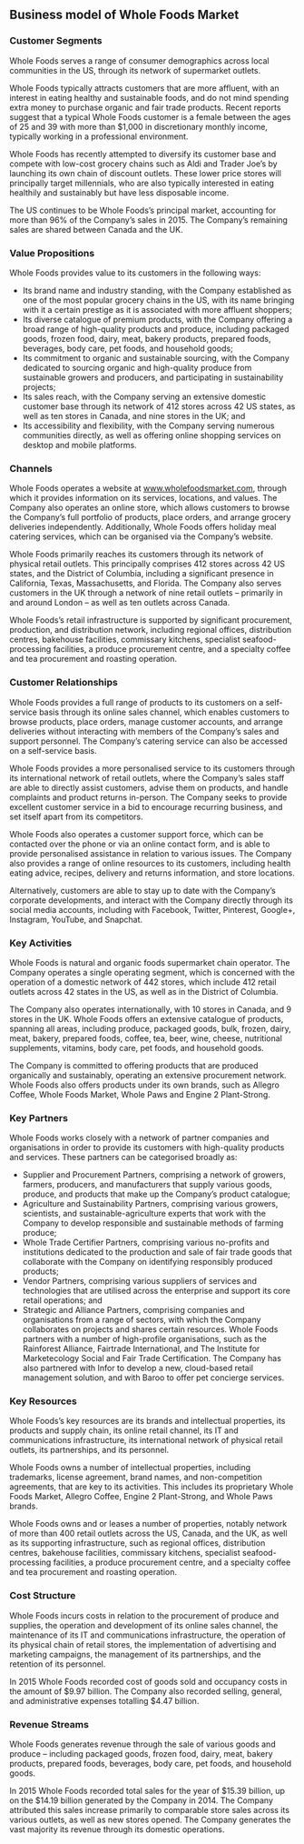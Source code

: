 Business model of Whole Foods Market
------------------------------------

 ### Customer Segments

 Whole Foods serves a range of consumer demographics across local communities in the US, through its network of supermarket outlets.

 Whole Foods typically attracts customers that are more affluent, with an interest in eating healthy and sustainable foods, and do not mind spending extra money to purchase organic and fair trade products. Recent reports suggest that a typical Whole Foods customer is a female between the ages of 25 and 39 with more than $1,000 in discretionary monthly income, typically working in a professional environment.

 Whole Foods has recently attempted to diversify its customer base and compete with low-cost grocery chains such as Aldi and Trader Joe’s by launching its own chain of discount outlets. These lower price stores will principally target millennials, who are also typically interested in eating healthily and sustainably but have less disposable income.

 The US continues to be Whole Foods’s principal market, accounting for more than 96% of the Company’s sales in 2015. The Company’s remaining sales are shared between Canada and the UK.

 ### Value Propositions

 Whole Foods provides value to its customers in the following ways:

  * Its brand name and industry standing, with the Company established as one of the most popular grocery chains in the US, with its name bringing with it a certain prestige as it is associated with more affluent shoppers;
 * Its diverse catalogue of premium products, with the Company offering a broad range of high-quality products and produce, including packaged goods, frozen food, dairy, meat, bakery products, prepared foods, beverages, body care, pet foods, and household goods;
 * Its commitment to organic and sustainable sourcing, with the Company dedicated to sourcing organic and high-quality produce from sustainable growers and producers, and participating in sustainability projects;
 * Its sales reach, with the Company serving an extensive domestic customer base through its network of 412 stores across 42 US states, as well as ten stores in Canada, and nine stores in the UK; and
 * Its accessibility and flexibility, with the Company serving numerous communities directly, as well as offering online shopping services on desktop and mobile platforms.
  ### Channels

 Whole Foods operates a website at www.wholefoodsmarket.com, through which it provides information on its services, locations, and values. The Company also operates an online store, which allows customers to browse the Company’s full portfolio of products, place orders, and arrange grocery deliveries independently. Additionally, Whole Foods offers holiday meal catering services, which can be organised via the Company’s website.

 Whole Foods primarily reaches its customers through its network of physical retail outlets. This principally comprises 412 stores across 42 US states, and the District of Columbia, including a significant presence in California, Texas, Massachusetts, and Florida. The Company also serves customers in the UK through a network of nine retail outlets – primarily in and around London – as well as ten outlets across Canada.

 Whole Foods’s retail infrastructure is supported by significant procurement, production, and distribution network, including regional offices, distribution centres, bakehouse facilities, commissary kitchens, specialist seafood-processing facilities, a produce procurement centre, and a specialty coffee and tea procurement and roasting operation.

 ### Customer Relationships

 Whole Foods provides a full range of products to its customers on a self-service basis through its online sales channel, which enables customers to browse products, place orders, manage customer accounts, and arrange deliveries without interacting with members of the Company’s sales and support personnel. The Company’s catering service can also be accessed on a self-service basis.

 Whole Foods provides a more personalised service to its customers through its international network of retail outlets, where the Company’s sales staff are able to directly assist customers, advise them on products, and handle complaints and product returns in-person. The Company seeks to provide excellent customer service in a bid to encourage recurring business, and set itself apart from its competitors.

 Whole Foods also operates a customer support force, which can be contacted over the phone or via an online contact form, and is able to provide personalised assistance in relation to various issues. The Company also provides a range of online resources to its customers, including health eating advice, recipes, delivery and returns information, and store locations.

 Alternatively, customers are able to stay up to date with the Company’s corporate developments, and interact with the Company directly through its social media accounts, including with Facebook, Twitter, Pinterest, Google+, Instagram, YouTube, and Snapchat.

 ### Key Activities

 Whole Foods is natural and organic foods supermarket chain operator. The Company operates a single operating segment, which is concerned with the operation of a domestic network of 442 stores, which include 412 retail outlets across 42 states in the US, as well as in the District of Columbia.

 The Company also operates internationally, with 10 stores in Canada, and 9 stores in the UK. Whole Foods offers an extensive catalogue of products, spanning all areas, including produce, packaged goods, bulk, frozen, dairy, meat, bakery, prepared foods, coffee, tea, beer, wine, cheese, nutritional supplements, vitamins, body care, pet foods, and household goods.

 The Company is committed to offering products that are produced organically and sustainably, operating an extensive procurement network. Whole Foods also offers products under its own brands, such as Allegro Coffee, Whole Foods Market, Whole Paws and Engine 2 Plant-Strong.

 ### Key Partners

 Whole Foods works closely with a network of partner companies and organisations in order to provide its customers with high-quality products and services. These partners can be categorised broadly as:

  * Supplier and Procurement Partners, comprising a network of growers, farmers, producers, and manufacturers that supply various goods, produce, and products that make up the Company’s product catalogue;
 * Agriculture and Sustainability Partners, comprising various growers, scientists, and sustainable-agriculture experts that work with the Company to develop responsible and sustainable methods of farming produce;
 * Whole Trade Certifier Partners, comprising various no-profits and institutions dedicated to the production and sale of fair trade goods that collaborate with the Company on identifying responsibly produced products;
 * Vendor Partners, comprising various suppliers of services and technologies that are utilised across the enterprise and support its core retail operations; and
 * Strategic and Alliance Partners, comprising companies and organisations from a range of sectors, with which the Company collaborates on projects and shares certain resources.
  Whole Foods partners with a number of high-profile organisations, such as the Rainforest Alliance, Fairtrade International, and The Institute for Marketecology Social and Fair Trade Certification. The Company has also partnered with Infor to develop a new, cloud-based retail management solution, and with Baroo to offer pet concierge services.

 ### Key Resources

 Whole Foods’s key resources are its brands and intellectual properties, its products and supply chain, its online retail channel, its IT and communications infrastructure, its international network of physical retail outlets, its partnerships, and its personnel.

 Whole Foods owns a number of intellectual properties, including trademarks, license agreement, brand names, and non-competition agreements, that are key to its activities. This includes its proprietary Whole Foods Market, Allegro Coffee, Engine 2 Plant-Strong, and Whole Paws brands.

 Whole Foods owns and or leases a number of properties, notably network of more than 400 retail outlets across the US, Canada, and the UK, as well as its supporting infrastructure, such as regional offices, distribution centres, bakehouse facilities, commissary kitchens, specialist seafood-processing facilities, a produce procurement centre, and a specialty coffee and tea procurement and roasting operation.

 ### Cost Structure

 Whole Foods incurs costs in relation to the procurement of produce and supplies, the operation and development of its online sales channel, the maintenance of its IT and communications infrastructure, the operation of its physical chain of retail stores, the implementation of advertising and marketing campaigns, the management of its partnerships, and the retention of its personnel.

 In 2015 Whole Foods recorded cost of goods sold and occupancy costs in the amount of $9.97 billion. The Company also recorded selling, general, and administrative expenses totalling $4.47 billion.

 ### Revenue Streams

 Whole Foods generates revenue through the sale of various goods and produce – including packaged goods, frozen food, dairy, meat, bakery products, prepared foods, beverages, body care, pet foods, and household goods.

 In 2015 Whole Foods recorded total sales for the year of $15.39 billion, up on the $14.19 billion generated by the Company in 2014. The Company attributed this sales increase primarily to comparable store sales across its various outlets, as well as new stores opened. The Company generates the vast majority its revenue through its domestic operations.